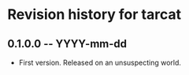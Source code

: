 # Revision history for tarcat

## 0.1.0.0 -- YYYY-mm-dd

* First version. Released on an unsuspecting world.

